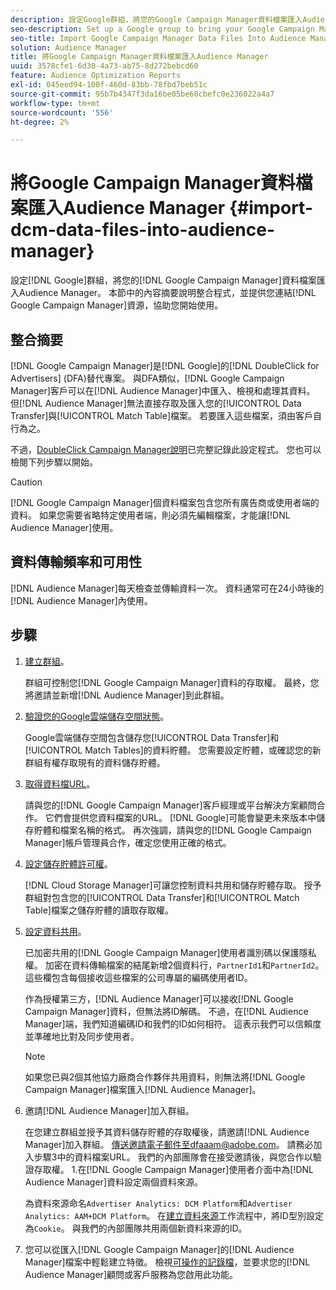 ```yaml
---
description: 設定Google群組，將您的Google Campaign Manager資料檔案匯入Audience Manager。 本節中的內容概述整合程式，並提供Google Campaign Manager資源的連結，以協助您開始使用。
seo-description: Set up a Google group to bring your Google Campaign Manager data files into Audience Manager. The content in this section summarizes the integration process and provides you with links to Google Campaign Manager resources to help you get started.
seo-title: Import Google Campaign Manager Data Files Into Audience Manager
solution: Audience Manager
title: 將Google Campaign Manager資料檔案匯入Audience Manager
uuid: 3578cfe1-6d30-4a73-ab75-8d272bebcd60
feature: Audience Optimization Reports
exl-id: 045eed94-100f-460d-83bb-78fbd7beb51c
source-git-commit: 95b7b4347f3da16be05be60cbefc0e236022a4a7
workflow-type: tm+mt
source-wordcount: '556'
ht-degree: 2%

---
```


# 將Google Campaign Manager資料檔案匯入Audience Manager {#import-dcm-data-files-into-audience-manager}

設定[!DNL Google]群組，將您的[!DNL Google Campaign Manager]資料檔案匯入Audience Manager。 本節中的內容摘要說明整合程式，並提供您連結[!DNL Google Campaign Manager]資源，協助您開始使用。

## 整合摘要

[!DNL Google Campaign Manager]是[!DNL Google]的[!DNL DoubleClick for Advertisers] (DFA)替代專案。 與DFA類似，[!DNL Google Campaign Manager]客戶可以在[!DNL Audience Manager]中匯入、檢視和處理其資料。 但[!DNL Audience Manager]無法直接存取及匯入您的[!UICONTROL Data Transfer]與[!UICONTROL Match Table]檔案。 若要匯入這些檔案，須由客戶自行為之。

不過，[DoubleClick Campaign Manager說明](https://support.google.com/dcm/partner/answer/2941575?hl=en&ref_topic=6107456)已完整記錄此設定程式。 您也可以檢閱下列步驟以開始。

>[!CAUTION]
>
>[!DNL Google Campaign Manager]個資料檔案包含您所有廣告商或使用者端的資料。 如果您需要省略特定使用者端，則必須先編輯檔案，才能讓[!DNL Audience Manager]使用。

## 資料傳輸頻率和可用性

[!DNL Audience Manager]每天檢查並傳輸資料一次。 資料通常可在24小時後的[!DNL Audience Manager]內使用。

## 步驟

1. [建立群組](https://support.google.com/dcm/partner/answer/3370419?hl=en&ref_topic=6107456)。

   群組可控制您[!DNL Google Campaign Manager]資料的存取權。 最終，您將邀請並新增[!DNL Audience Manager]到此群組。

1. [驗證您的Google雲端儲存空間狀態](https://support.google.com/dcm/partner/answer/3370481?hl=en&ref_topic=6107456)。

   Google雲端儲存空間包含儲存您[!UICONTROL Data Transfer]和[!UICONTROL Match Tables]的資料貯體。 您需要設定貯體，或確認您的新群組有權存取現有的資料儲存貯體。

1. [取得資料檔URL](https://support.google.com/dcm/partner/answer/3370482?hl=en&ref_topic=6107456)。

   請與您的[!DNL Google Campaign Manager]客戶經理或平台解決方案顧問合作。 它們會提供您資料檔案的URL。 [!DNL Google]可能會變更未來版本中儲存貯體和檔案名稱的格式。 再次強調，請與您的[!DNL Google Campaign Manager]帳戶管理員合作，確定您使用正確的格式。

1. [設定儲存貯體許可權](https://cloud.google.com/storage/docs/cloud-console?csw=1#_bucketpermission)。

   [!DNL Cloud Storage Manager]可讓您控制資料共用和儲存貯體存取。 授予群組對包含您的[!UICONTROL Data Transfer]和[!UICONTROL Match Table]檔案之儲存貯體的讀取存取權。

1. [設定資料共用](https://support.google.com/dcm/partner/answer/6206106?hl=en)。

   已加密共用的[!DNL Google Campaign Manager]使用者識別碼以保護隱私權。 加密在資料傳輸檔案的結尾新增2個資料行，`PartnerId1`和`PartnerId2`。 這些欄包含每個接收這些檔案的公司專屬的編碼使用者ID。

   作為授權第三方，[!DNL Audience Manager]可以接收[!DNL Google Campaign Manager]資料，但無法將ID解碼。 不過，在[!DNL Audience Manager]端，我們知道編碼ID和我們的ID如何相符。 這表示我們可以信賴度並準確地比對及同步使用者。

   >[!NOTE]
   >如果您已與2個其他協力廠商合作夥伴共用資料，則無法將[!DNL Google Campaign Manager]檔案匯入[!DNL Audience Manager]。

1. 邀請[!DNL Audience Manager]加入群組。

   在您建立群組並授予其資料儲存貯體的存取權後，請邀請[!DNL Audience Manager]加入群組。 傳送邀請電子郵件至dfaaam@adobe.com。 請務必加入步驟3中的資料檔案URL。 我們的內部團隊會在接受邀請後，與您合作以驗證存取權。 1.在[!DNL Google Campaign Manager]使用者介面中為[!DNL Audience Manager]資料設定兩個資料來源。

   為資料來源命名`Advertiser Analytics: DCM Platform`和`Advertiser Analytics: AAM+DCM Platform`。 在[建立資料來源](../../../features/manage-datasources.md#create-data-source)工作流程中，將ID型別設定為`Cookie`。 與我們的內部團隊共用兩個新資料來源的ID。

1. 您可以從匯入[!DNL Google Campaign Manager]的[!DNL Audience Manager]檔案中輕鬆建立特徵。 檢視[可操作的記錄檔](../../../integration/media-data-integration/actionable-log-files.md)，並要求您的[!DNL Audience Manager]顧問或客戶服務為您啟用此功能。
